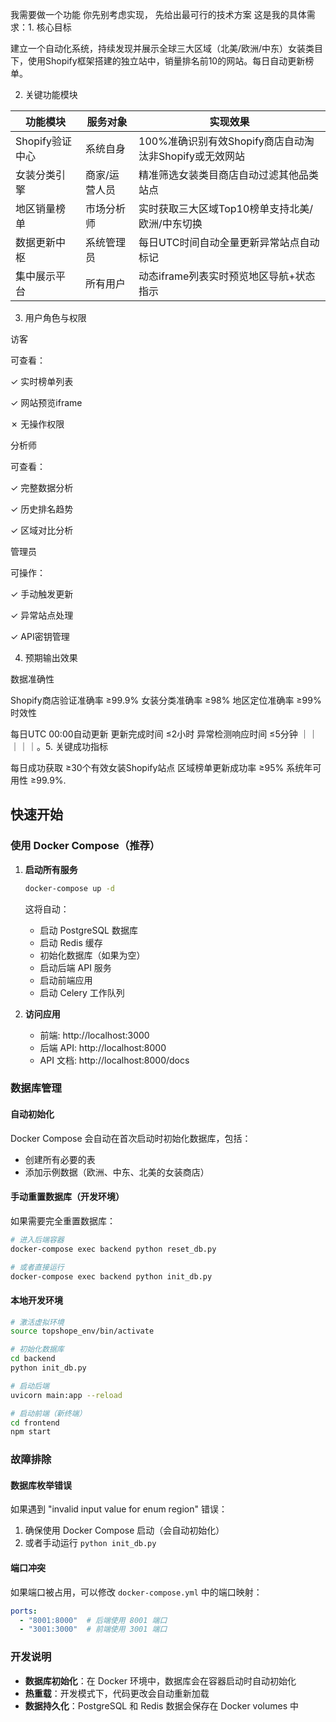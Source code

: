 我需要做一个功能 你先别考虑实现， 先给出最可行的技术方案 这是我的具体需求：1. 核心目标

建立一个自动化系统，持续发现并展示全球三大区域（北美/欧洲/中东）女装类目下，使用Shopify框架搭建的独立站中，销量排名前10的网站。每日自动更新榜单。

2. 关键功能模块

| 功能模块 | 服务对象 | 实现效果 |
|---------|----------|---------|
| Shopify验证中心 | 系统自身 | 100%准确识别有效Shopify商店自动淘汰非Shopify或无效网站 |
| 女装分类引擎 | 商家/运营人员 | 精准筛选女装类目商店自动过滤其他品类站点 |
| 地区销量榜单 | 市场分析师 | 实时获取三大区域Top10榜单支持北美/欧洲/中东切换 |
| 数据更新中枢 | 系统管理员 | 每日UTC时间自动全量更新异常站点自动标记 |
| 集中展示平台 | 所有用户 | 动态iframe列表实时预览地区导航+状态指示 |

3. 用户角色与权限

访客

可查看：

✓ 实时榜单列表

✓ 网站预览iframe

✗ 无操作权限

分析师

可查看：

✓ 完整数据分析

✓ 历史排名趋势

✓ 区域对比分析

管理员

可操作：

✓ 手动触发更新

✓ 异常站点处理

✓ API密钥管理

4. 预期输出效果

数据准确性

Shopify商店验证准确率 ≥99.9%
女装分类准确率 ≥98%
地区定位准确率 ≥99%
时效性

每日UTC 00:00自动更新
更新完成时间 ≤2小时
异常检测响应时间 ≤5分钟    ｜｜｜｜｜。5. 关键成功指标

每日成功获取 ≥30个有效女装Shopify站点
区域榜单更新成功率 ≥95%
系统年可用性 ≥99.9%.

## 快速开始

### 使用 Docker Compose（推荐）

1. **启动所有服务**
   ```bash
   docker-compose up -d
   ```
   这将自动：
   - 启动 PostgreSQL 数据库
   - 启动 Redis 缓存
   - 初始化数据库（如果为空）
   - 启动后端 API 服务
   - 启动前端应用
   - 启动 Celery 工作队列

2. **访问应用**
   - 前端: http://localhost:3000
   - 后端 API: http://localhost:8000
   - API 文档: http://localhost:8000/docs

### 数据库管理

#### 自动初始化
Docker Compose 会自动在首次启动时初始化数据库，包括：
- 创建所有必要的表
- 添加示例数据（欧洲、中东、北美的女装商店）

#### 手动重置数据库（开发环境）
如果需要完全重置数据库：
```bash
# 进入后端容器
docker-compose exec backend python reset_db.py

# 或者直接运行
docker-compose exec backend python init_db.py
```

#### 本地开发环境
```bash
# 激活虚拟环境
source topshope_env/bin/activate

# 初始化数据库
cd backend
python init_db.py

# 启动后端
uvicorn main:app --reload

# 启动前端（新终端）
cd frontend
npm start
```

### 故障排除

#### 数据库枚举错误
如果遇到 "invalid input value for enum region" 错误：
1. 确保使用 Docker Compose 启动（会自动初始化）
2. 或者手动运行 `python init_db.py`

#### 端口冲突
如果端口被占用，可以修改 `docker-compose.yml` 中的端口映射：
```yaml
ports:
  - "8001:8000"  # 后端使用 8001 端口
  - "3001:3000"  # 前端使用 3001 端口
```

### 开发说明

- **数据库初始化**：在 Docker 环境中，数据库会在容器启动时自动初始化
- **热重载**：开发模式下，代码更改会自动重新加载
- **数据持久化**：PostgreSQL 和 Redis 数据会保存在 Docker volumes 中   